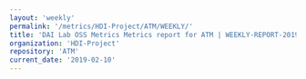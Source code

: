 ```yaml
---
layout: 'weekly'
permalink: '/metrics/HDI-Project/ATM/WEEKLY/'
title: 'DAI Lab OSS Metrics Metrics report for ATM | WEEKLY-REPORT-2019-02-10'
organization: 'HDI-Project'
repository: 'ATM'
current_date: '2019-02-10'
---
```

